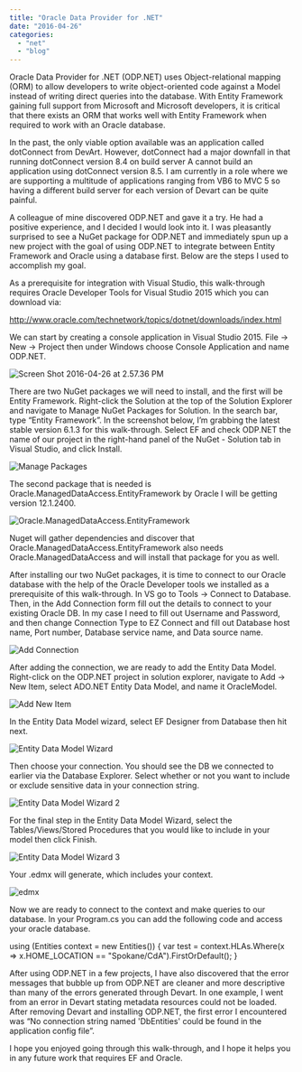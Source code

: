 ```yaml
---
title: "Oracle Data Provider for .NET"
date: "2016-04-26"
categories: 
  - "net"
  - "blog"
---
```


Oracle Data Provider for .NET (ODP.NET) uses Object-relational mapping (ORM) to allow developers to write object-oriented code against a Model instead of writing direct queries into the database. With Entity Framework gaining full support from Microsoft and Microsoft developers, it is critical that there exists an ORM that works well with Entity Framework when required to work with an Oracle database.

In the past, the only viable option available was an application called dotConnect from DevArt. However, dotConnect had a major downfall in that running dotConnect version 8.4 on build server A cannot build an application using dotConnect version 8.5. I am currently in a role where we are supporting a multitude of applications ranging from VB6 to MVC 5 so having a different build server for each version of Devart can be quite painful.

A colleague of mine discovered ODP.NET and gave it a try. He had a positive experience, and I decided I would look into it. I was pleasantly surprised to see a NuGet package for ODP.NET and immediately spun up a new project with the goal of using ODP.NET to integrate between Entity Framework and Oracle using a database first. Below are the steps I used to accomplish my goal.

As a prerequisite for integration with Visual Studio, this walk-through requires Oracle Developer Tools for Visual Studio 2015 which you can download via:

http://www.oracle.com/technetwork/topics/dotnet/downloads/index.html

We can start by creating a console application in Visual Studio 2015. File -> New -> Project then under Windows choose Console Application and name ODP.NET.

![Screen Shot 2016-04-26 at 2.57.36 PM](images/Screen-Shot-2016-04-26-at-2.57.36-PM.png)

There are two NuGet packages we will need to install, and the first will be Entity Framework. Right-click the Solution at the top of the Solution Explorer and navigate to Manage NuGet Packages for Solution. In the search bar, type “Entity Framework”. In the screenshot below, I’m grabbing the latest stable version 6.1.3 for this walk-through. Select EF and check ODP.NET the name of our project in the right-hand panel of the NuGet - Solution tab in Visual Studio, and click Install.

![Manage Packages](images/Manage-Packages.png)

The second package that is needed is Oracle.ManagedDataAccess.EntityFramework by Oracle I will be getting version 12.1.2400.

![Oracle.ManagedDataAccess.EntityFramework](images/Oracle.ManagedDataAccess.EntityFramework.png)

Nuget will gather dependencies and discover that Oracle.ManagedDataAccess.EntityFramework also needs Oracle.ManagedDataAccess and will install that package for you as well.

After installing our two NuGet packages, it is time to connect to our Oracle database with the help of the Oracle Developer tools we installed as a prerequisite of this walk-through. In VS go to Tools -> Connect to Database. Then, in the Add Connection form fill out the details to connect to your existing Oracle DB. In my case I need to fill out Username and Password, and then change Connection Type to EZ Connect and fill out Database host name, Port number, Database service name, and Data source name.

![Add Connection](images/Add-Connection.png)

After adding the connection, we are ready to add the Entity Data Model. Right-click on the ODP.NET project in solution explorer, navigate to Add -> New Item, select ADO.NET Entity Data Model, and name it OracleModel.

![Add New Item](images/Add-New-Item.png)

In the Entity Data Model wizard, select EF Designer from Database then hit next.

![Entity Data Model Wizard](images/Entity-Data-Model-Wizard.png)

Then choose your connection. You should see the DB we connected to earlier via the Database Explorer. Select whether or not you want to include or exclude sensitive data in your connection string.

![Entity Data Model Wizard 2](images/Entity-Data-Model-Wizard-2.png)

For the final step in the Entity Data Model Wizard, select the Tables/Views/Stored Procedures that you would like to include in your model then click Finish.

![Entity Data Model Wizard 3](images/Entity-Data-Model-Wizard-3.png)

Your .edmx will generate, which includes your context.

![edmx](images/edmx.png)

Now we are ready to connect to the context and make queries to our database. In your Program.cs you can add the following code and access your oracle database.

using (Entities context = new Entities())
{
    var test = context.HLAs.Where(x => x.HOME\_LOCATION ==
               "Spokane/CdA").FirstOrDefault();
}
﻿

After using ODP.NET in a few projects, I have also discovered that the error messages that bubble up from ODP.NET are cleaner and more descriptive than many of the errors generated through Devart. In one example, I went from an error in Devart stating metadata resources could not be loaded. After removing Devart and installing ODP.NET, the first error I encountered was “No connection string named 'DbEntities' could be found in the application config file”.

I hope you enjoyed going through this walk-through, and I hope it helps you in any future work that requires EF and Oracle.
